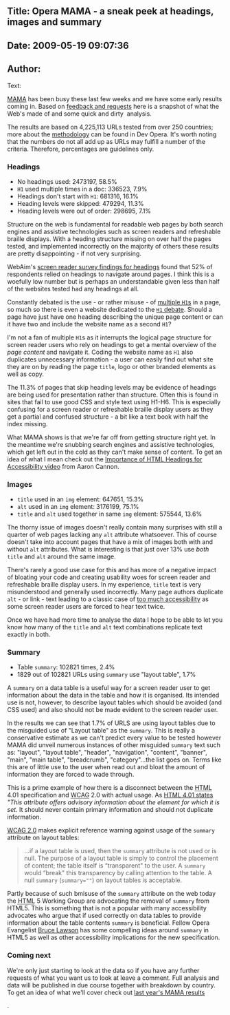 Title: Opera MAMA - a sneak peek at headings, images and summary
----
Date: 2009-05-19 09:07:36
----
Author: 
----
Text:

<p><a href="http://dev.opera.com/articles/view/mama/">MAMA</a> has been busy these last few weeks and we have some early results coming in. Based on <a href="http://www.iheni.com/ask-mama-what-the-web-is-made-of/">feedback and requests</a> here is a snapshot of what the Web&#39;s made of and some quick and dirty  analysis. 

The results are based on 4,225,113 URLs tested from over 250 countries; more about the <a href="http://dev.opera.com/articles/view/mama-methodology/">methodology</a> can be found in Dev Opera. It&#39;s worth noting that the numbers do not all add up as URLs may fulfill a number of the criteria. Therefore, percentages are guidelines only.</p>

<h3>Headings</h3>
<ul>
<li>No headings used: 2473197, 58.5%</li>
<li><code>H1</code> used multiple times in a doc: 336523, 7.9%</li>
<li>Headings don&#39;t start with <code>H1</code>: 681316, 16.1%</li>
<li>Heading levels were skipped: 479294, 11.3%</li>
<li>Heading levels were out of order: 298695, 7.1%</li>
</ul>

<p>Structure on the web is fundamental for readable web pages by both search engines and assistive technologies such as screen readers and refreshable braille displays. With a heading structure missing on over half the pages tested, and implemented incorrectly on the majority of others these results are pretty disappointing - if not very surprising.</p>

<p>WebAim&#39;s <a href="http://www.webaim.org/projects/screenreadersurvey/#headings">screen reader survey findings for headings</a> found that 52% of respondents relied on headings to navigate around pages. I think this is a woefully low number but is perhaps an understandable given less than half of the websites tested had any headings at all.</p>


<p>Constantly debated is the use - or rather misuse - of <a href="http://www.iheni.com/html-5-to-the-h1-debate-rescue/">multiple <code>H1</code>s</a> in a page, so much so there is even a website dedicated to the <a href="http://www.h1debate.com/"><code>H1</code> debate</a>. Should a page have just have one heading describing the unique page content or can it have two and include the website name as a second <code>H1</code>?</p> 

<p>I&#39;m not a fan of multiple <code>H1</code>s as it interrupts the logical page structure for screen reader users who rely on headings to get a mental overview of the <em>page content</em> and navigate it. Coding the website name as <code>H1</code> also duplicates unnecessary information - a user can easily find out what site they are on by reading the page <code>title</code>, logo or other branded elements as well as copy.</p>

<p>The 11.3% of pages that skip heading levels may be evidence of headings are being used for presentation rather than structure. Often this is found in sites that fail to use good CSS and style text using H1-H6. This is especially confusing for a screen reader or refreshable braille display users as they get a partial and confused structure - a bit like a text book with half the index missing. </p>

<p>What MAMA shows is that we&#39;re far off from getting structure right yet. In the meantime we&#39;re snubbing search engines and assistive technologies, which get left out in the cold as they can&#39;t make sense of content. To get an idea of what I mean check out the <a href="http://www.weba11y.com/Examples/ImportanceHTMLHeadings.html">Importance of HTML Headings for Accessibility video</a> from Aaron Cannon.</p>

<h3>Images</h3>
<ul>
	<li><code>title</code> used in an <code>img</code> element: 647651, 15.3%</li>
	<li><code>alt</code> used in an <code>img</code> element: 3176199, 75.1%</li>
	<li><code>title</code> and <code>alt</code> used together in same <code>img</code> element: 575544, 13.6%</li>
</ul>
<p>The thorny issue of images doesn&#39;t really contain many surprises with still a quarter of web pages lacking any <code>alt</code> attribute whatsoever. This of course doesn&#39;t take into account pages that have a mix of images both with and without <code>alt</code> attributes. What is interesting is that just over 13% use <em>both</em> <code>title</code> and <code>alt</code>  around the same image.</p>

<p>There&#39;s rarely a good use case for this and has more of a negative impact of bloating your code and creating usability woes for screen reader and refreshable braille display users. In my experience, <code>title</code> text is very misunderstood and generally used incorrectly. Many page authors duplicate <code>alt</code> - or link - text leading to a classic case of <a href="http://www.rnib.org.uk/wacblog/articles/too-much-accessibility/too-much-accessibility-title-attributes/">too much accessibility</a> as some screen reader users are forced to hear text twice.</p>

<p>Once we have had more time to analyse the data I hope to be able to let you know how many of the <code>title</code> and <code>alt</code> text combinations replicate text exactly in both.</p>

<h3>Summary</h3>
<ul>
	<li>Table <code>summary</code>: 102821 times, 2.4%</li>
	<li>1829 out of 102821 URLs using <code>summary</code> use &quot;layout table&quot;, 1.7%</li>
</ul>
<p>A <code>summary</code> on a data table is a useful way for a screen reader user to get information about the data in the table and how it is organised. Its intended use is not, however, to describe layout tables which should be avoided (and CSS used) and also should not be made evident to the screen reader user.</p>

<p>In the results we can see that 1.7% of URLS are using layout tables due to the misguided use of &quot;Layout table&quot; as the <code>summary</code>. This is really a conservative estimate as we can&#39;t predict every value to be tested however MAMA did unveil numerous instances of other misguided <code>summary</code> text such as: &quot;layout&quot;, &quot;layout table&quot;, &quot;header&quot;, &quot;navigation&quot;, &quot;content&quot;, &quot;banner&quot;, &quot;main&quot;, &quot;main table&quot;, &quot;breadcrumb&quot;, &quot;category&quot;...the list goes on. Terms like this are of little use to the user when read out and bloat the amount of information they are forced to wade through.</p>

<p>This is a prime example of how there is a disconnect between the <abbr title="&quot;Hypertext">HTML</abbr> 4.01 specification and <abbr title="Web Content Accessibility Guidelines">WCAG</abbr> 2.0 with actual usage. As <a href="http://www.w3.org/TR/REC-html40/struct/global.html#edef-TITLE">HTML 4.01 states</a> <cite>&quot;This attribute offers advisory information about the element for which it is set</cite>. It should never contain primary information and should not duplicate information.

<a href="http://www.w3.org/TR/WCAG-TECHS/H73.html">WCAG 2.0</a> makes explicit reference warning against usage of the <code>summary</code> attribute on layout tables:</p>

<blockquote>...if a layout table is used, then the <code>summary</code> attribute is not used or is null. The purpose of a layout table is simply to control the placement of content; the table itself is “transparent&quot; to the user. A <code>summary</code> would “break&quot; this transparency by calling attention to the table. A null <code>summary</code> (<code>summary=&quot;&quot;</code>) on layout tables is acceptable.</blockquote>

Partly because of such bmisuse of the <code>summary</code> attribute on the web today the <abbr title="&quot;Hypertext">HTML</abbr> 5 Working Group are advocating the removal of <code>summary</code> from HTML5. This is something that is not a popular with many accessibility advocates who argue that if used correctly on data tables to provide information about the table contents <code>summary</code> is beneficial. Fellow Opera Evangelist <a href="http://www.brucelawson.co.uk/2009/html-5-politics-and-me/">Bruce Lawson</a> has some compelling ideas around <code>summary</code> in HTML5 as well as other accessibility implications for the new specification.


<h3>Coming next</h3>
<p>We&#39;re only just starting to look at the data so if you have any further requests of what you want us to look at leave a comment. Full analysis and data will be published in due course together with breakdown by country. To get an idea of what we&#39;ll cover check out <a href="http://dev.opera.com/articles/view/mama/">last year&#39;s MAMA results</a></p>.
